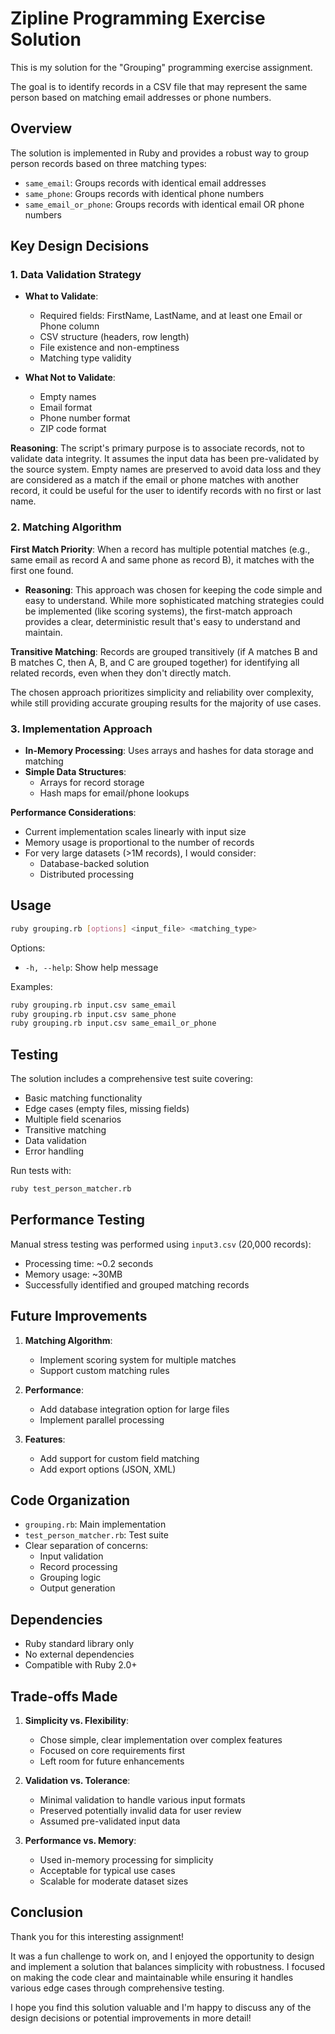 # Zipline Programming Exercise Solution

This is my solution for the "Grouping" programming exercise assignment.

The goal is to identify records in a CSV file that may represent the same person based on matching email addresses or phone numbers.

## Overview

The solution is implemented in Ruby and provides a robust way to group person records based on three matching types:
- `same_email`: Groups records with identical email addresses
- `same_phone`: Groups records with identical phone numbers
- `same_email_or_phone`: Groups records with identical email OR phone numbers

## Key Design Decisions

### 1. Data Validation Strategy
- **What to Validate**:
  - Required fields: FirstName, LastName, and at least one Email or Phone column
  - CSV structure (headers, row length)
  - File existence and non-emptiness
  - Matching type validity

- **What Not to Validate**:
  - Empty names
  - Email format
  - Phone number format
  - ZIP code format

**Reasoning**: The script's primary purpose is to associate records, not to validate data integrity. It assumes the input data has been pre-validated by the source system. Empty names are preserved to avoid data loss and they are considered as a match if the email or phone matches with another record, it could be useful for the user to identify records with no first or last name.

### 2. Matching Algorithm
**First Match Priority**: When a record has multiple potential matches (e.g., same email as record A and same phone as record B), it matches with the first one found.

- **Reasoning**: This approach was chosen for keeping the code simple and easy to understand. While more sophisticated matching strategies could be implemented (like scoring systems), the first-match approach provides a clear, deterministic result that's easy to understand and maintain.

**Transitive Matching**: Records are grouped transitively (if A matches B and B matches C, then A, B, and C are grouped together) for identifying all related records, even when they don't directly match.

The chosen approach prioritizes simplicity and reliability over complexity, while still providing accurate grouping results for the majority of use cases.

### 3. Implementation Approach
- **In-Memory Processing**: Uses arrays and hashes for data storage and matching
- **Simple Data Structures**:
  - Arrays for record storage
  - Hash maps for email/phone lookups

**Performance Considerations**:
- Current implementation scales linearly with input size
- Memory usage is proportional to the number of records
- For very large datasets (>1M records), I would consider:
  - Database-backed solution
  - Distributed processing

## Usage

```bash
ruby grouping.rb [options] <input_file> <matching_type>
```

Options:
- `-h, --help`: Show help message

Examples:
```bash
ruby grouping.rb input.csv same_email
ruby grouping.rb input.csv same_phone
ruby grouping.rb input.csv same_email_or_phone
```

## Testing

The solution includes a comprehensive test suite covering:
- Basic matching functionality
- Edge cases (empty files, missing fields)
- Multiple field scenarios
- Transitive matching
- Data validation
- Error handling

Run tests with:
```bash
ruby test_person_matcher.rb
```

## Performance Testing

Manual stress testing was performed using `input3.csv` (20,000 records):
- Processing time: ~0.2 seconds
- Memory usage: ~30MB
- Successfully identified and grouped matching records

## Future Improvements

1. **Matching Algorithm**:
   - Implement scoring system for multiple matches
   - Support custom matching rules

2. **Performance**:
   - Add database integration option for large files
   - Implement parallel processing

3. **Features**:
   - Add support for custom field matching
   - Add export options (JSON, XML)

## Code Organization

- `grouping.rb`: Main implementation
- `test_person_matcher.rb`: Test suite
- Clear separation of concerns:
  - Input validation
  - Record processing
  - Grouping logic
  - Output generation

## Dependencies

- Ruby standard library only
- No external dependencies
- Compatible with Ruby 2.0+

## Trade-offs Made

1. **Simplicity vs. Flexibility**:
   - Chose simple, clear implementation over complex features
   - Focused on core requirements first
   - Left room for future enhancements

2. **Validation vs. Tolerance**:
   - Minimal validation to handle various input formats
   - Preserved potentially invalid data for user review
   - Assumed pre-validated input data

3. **Performance vs. Memory**:
   - Used in-memory processing for simplicity
   - Acceptable for typical use cases
   - Scalable for moderate dataset sizes

## Conclusion

Thank you for this interesting assignment!

It was a fun challenge to work on, and I enjoyed the opportunity to design and implement a solution that balances simplicity with robustness. I focused on making the code clear and maintainable while ensuring it handles various edge cases through comprehensive testing.

I hope you find this solution valuable and I'm happy to discuss any of the design decisions or potential improvements in more detail!
